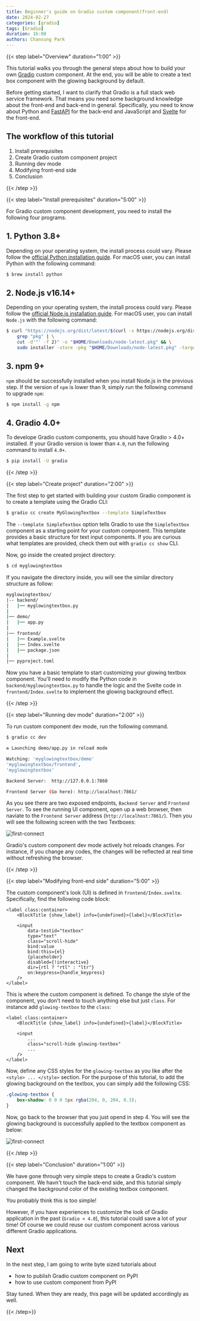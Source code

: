 ```yaml
---
title: Beginner's guide on Gradio custom component(front-end)
date: 2024-02-27
categories: [gradio]
tags: [Gradio]
duration: 16:00
authors: Chansung Park
---
```


{{< step label="Overview" duration="1:00" >}}

This tutorial walks you through the general steps about how to build your own [Gradio](https://www.gradio.app/) custom component. At the end, you will be able to create a text box component with the glowing background by default.

Before getting started, I want to clarify that Gradio is a full stack web service framework. That means you need some background knowledge about the front-end and back-end in general. Specifically, you need to know about Python and [FastAPI](https://fastapi.tiangolo.com/) for the back-end and JavaScript and [Svelte](https://svelte.dev/) for the front-end.

## The workflow of this tutorial

1. Install prerequisites
2. Create Gradio custom component project
3. Running dev mode
4. Modifying front-end side
5. Conclusion

{{< /step >}}

{{< step label="Install prerequisites" duration="5:00" >}}

For Gradio custom component development, you need to install the following four programs.

## 1. Python 3.8+

Depending on your operating system, the install process could vary. Please follow the [official Python installation guide](https://www.python.org/downloads/). For macOS user, you can install Python with the following command:

```bash
$ brew install python
```

## 2. Node.js v16.14+ 

Depending on your operating system, the install process could vary. Please follow the [official Node.js installation guide](https://nodejs.org/en/download/package-manager/). For macOS user, you can install `Node.js` with the following command:

```bash
$ curl "https://nodejs.org/dist/latest/$(curl -s https://nodejs.org/dist/latest/ | \
    grep "pkg" | \
    cut -d'"' -f 2)" -o "$HOME/Downloads/node-latest.pkg" && \
    sudo installer -store -pkg "$HOME/Downloads/node-latest.pkg" -target "/"
```

## 3. npm 9+

`npm` should be successfully installed when you install Node.js in the previous step. If the version of `npm` is lower than 9, simply run the following command to upgrade `npm`:

```bash
$ npm install -g npm
```

## 4. Gradio 4.0+

To develope Gradio custom components, you should have Gradio > 4.0+ installed. If your Gradio version is lower than `4.0`, run the following command to install `4.0+`.

```bash
$ pip install -U gradio
```

{{< /step >}}

{{< step label="Create project" duration="2:00" >}}

The first step to get started with building your custom Gradio component is to create a template using the Gradio CLI:

```bash
$ gradio cc create MyGlowingTextbox --template SimpleTextbox
```

The `--template SimpleTextbox` option tells Gradio to use the `SimpleTextbox` component as a starting point for your custom component. This template provides a basic structure for text input components. If you are curious what templates are provided, check them out with `gradio cc show` CLI.

Now, go inside the created project directory:

```bash
$ cd myglowingtextbox
```

If you navigate the directory inside, you will see the similar directory structure as follow:

```bash
myglowingtextbox/
|-- backend/
|   |── myglowingtextbox.py
|
|── demo/
|   |── app.py
|
|── frontend/
|   |── Example.svelte
|   |── Index.svelte
|   |── package.json
|
|── pyproject.toml
```

Now you have a basic template to start customizing your glowing textbox component. You'll need to modify the Python code in `backend/myglowingtextbox.py` to handle the logic and the Svelte code in `frontend/Index.svelte` to implement the glowing background effect.

{{< /step >}}

{{< step label="Running dev mode" duration="2:00" >}}

To run custom component dev mode, run the following command. 

```bash
$ gradio cc dev

♻ Launching demo/app.py in reload mode

Watching: 'myglowingtextbox/demo' 
'myglowingtextbox/frontend',
'myglowingtextbox'

Backend Server:  http://127.0.0.1:7860

Frontend Server (Go here): http://localhost:7861/
```

As you see there are two exposed endpoints, `Backend Server` and `Frontend Server`. To see the running UI component, open up a web browser, then naviate to the `Frontend Server` address (`http://localhost:7861/`). Then you will see the following screen with the two Textboxes: 

![first-connect](/assets/images/gradio-custom-component-beginner/first-connect.png)

Gradio's custom component dev mode actively hot reloads changes. For instance, if you change any codes, the changes will be reflected at real time without refreshing the browser.

{{< /step >}}

{{< step label="Modifying front-end side" duration="5:00" >}}

The custom component's look (UI) is defined in `frontend/Index.svelte`. Specifically, find the following code block:

```svelte
<label class:container>
    <BlockTitle {show_label} info={undefined}>{label}</BlockTitle>

    <input
        data-testid="textbox"
        type="text"
        class="scroll-hide"
        bind:value
        bind:this={el}
        {placeholder}
        disabled={!interactive}
        dir={rtl ? "rtl" : "ltr"}
        on:keypress={handle_keypress}
    />
</label>
```

This is where the custom component is defined. To change the style of the component, you don't need to touch anything else but just `class`. For instance add `glowing-textbox` to the `class`:

```svelte
<label class:container>
    <BlockTitle {show_label} info={undefined}>{label}</BlockTitle>

    <input
        ...
        class="scroll-hide glowing-textbox"
        ...
    />
</label>
```

Now, define any CSS styles for the `glowing-textbox` as you like after the `<style> ... </style>` section. For the purpose of this tutorial, to add the glowing background on the textbox, you can simply add the following CSS:

```css
.glowing-textbox {
    box-shadow: 0 0 0 5px rgba(204, 0, 204, 0.3);
}
```

Now, go back to the browser that you just opend in step 4. You will see the glowing background is successfully applied to the textbox component as below:

![first-connect](/assets/images/gradio-custom-component-beginner/after-css.png)

{{< /step >}}

{{< step label="Conclusion" duration="1:00" >}}

We have gone through very simple steps to create a Gradio's custom component. We havn't touch the back-end side, and this tutorial simply changed the background color of the existing textbox component. 

You probably think this is too simple!

However, if you have experiences to customize the look of Gradio application in the past (`Gradio < 4.0`), this tutorial could save a lot of your time! Of course we could reuse our custom component across various different Gradio applications.

## Next 

In the next step, I am going to write byte sized tutorials about
- how to publish Gradio custom component on PyPI
- how to use custom component from PyPI

Stay tuned. When they are ready, this page will be updated accordingly as well.

{{< /step>}}